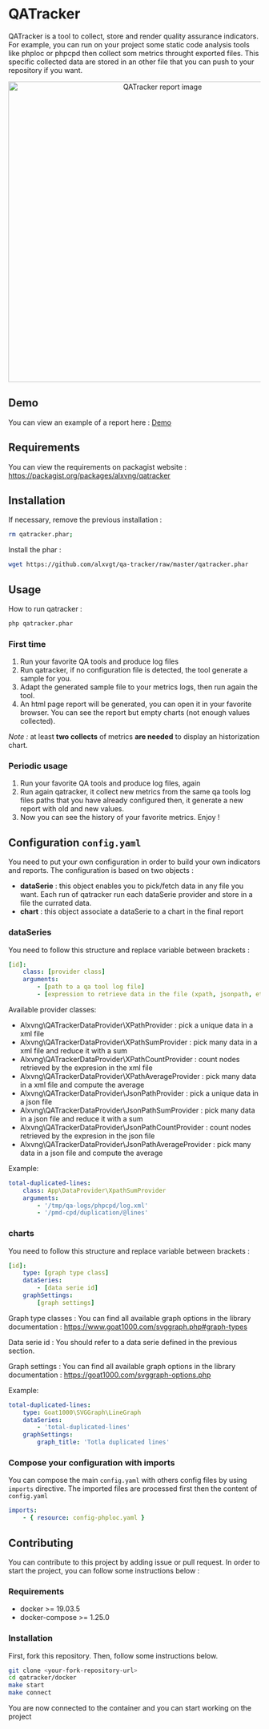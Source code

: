 # QATracker
QATracker is a tool to collect, store and render quality assurance indicators.  
For example, you can run on your project some static code analysis tools like phploc or phpcpd then collect som metrics
throught exported files. This specific collected data are stored in an other file that you can push to your repository if you want.

<div align="center">
    <img alt="QATracker report image" src="https://alxvgt.github.io/qatracker/images/qatracker.jpg" width="600" />
</div>

## Demo
You can view an example of a report here : [Demo](https://alxvgt.github.io/qatracker/)

## Requirements
You can view the requirements on packagist website : https://packagist.org/packages/alxvng/qatracker

## Installation
If necessary, remove the previous installation :

```bash
rm qatracker.phar;
```

Install the phar :
```bash
wget https://github.com/alxvgt/qa-tracker/raw/master/qatracker.phar
```

## Usage

How to run qatracker : 
```bash
php qatracker.phar
```

### First time
1. Run your favorite QA tools and produce log files
1. Run qatracker, if no configuration file is detected, the tool generate a sample for you.
1. Adapt the generated sample file to your metrics logs, then run again the tool.
1. An html page report will be generated, you can open it in your favorite browser. You can see the report but empty charts (not enough values collected).

_Note :_ at least **two collects** of metrics **are needed** to display an historization chart.

### Periodic usage
1. Run your favorite QA tools and produce log files, again
1. Run again qatracker, it collect new metrics from the same qa tools log files paths that you have already configured then, it generate a new report with old and new values.
1. Now you can see the history of your favorite metrics. Enjoy !

## Configuration `config.yaml`

You need to put your own configuration in order to build your own indicators and reports.
The configuration is based on two objects :
 - **dataSerie** : this object enables you to pick/fetch data in any file you want. Each run of qatracker run each dataSerie provider and store in a file the currated data.
 - **chart** : this object associate a dataSerie to a chart in the final report

### dataSeries

You need to follow this structure and replace variable between brackets :

```yaml
[id]:
    class: [provider class]
    arguments:
        - [path to a qa tool log file]
        - [expression to retrieve data in the file (xpath, jsonpath, etc.)]
```

Available provider classes:
- Alxvng\QATrackerDataProvider\XPathProvider : pick a unique data in a xml file 
- Alxvng\QATrackerDataProvider\XPathSumProvider : pick many data in a xml file and reduce it with a sum
- Alxvng\QATrackerDataProvider\XPathCountProvider : count nodes retrieved by the expresion in the xml file
- Alxvng\QATrackerDataProvider\XPathAverageProvider : pick many data in a xml file and compute the average
- Alxvng\QATrackerDataProvider\JsonPathProvider : pick a unique data in a json file
- Alxvng\QATrackerDataProvider\JsonPathSumProvider : pick many data in a json file and reduce it with a sum
- Alxvng\QATrackerDataProvider\JsonPathCountProvider : count nodes retrieved by the expresion in the json file
- Alxvng\QATrackerDataProvider\JsonPathAverageProvider : pick many data in a json file and compute the average

Example: 
```yaml
total-duplicated-lines:
    class: App\DataProvider\XpathSumProvider
    arguments:
        - '/tmp/qa-logs/phpcpd/log.xml'
        - '/pmd-cpd/duplication/@lines'
```

### charts

You need to follow this structure and replace variable between brackets :

```yaml
[id]:
    type: [graph type class]
    dataSeries:
        - [data serie id]
    graphSettings:
        [graph settings]
```

Graph type classes :
You can find all available graph options in the library documentation : https://www.goat1000.com/svggraph.php#graph-types

Data serie id :
You should refer to a data serie defined in the previous section.

Graph settings :
You can find all available graph options in the library documentation : https://goat1000.com/svggraph-options.php

Example:
```yaml
total-duplicated-lines:
    type: Goat1000\SVGGraph\LineGraph
    dataSeries:
        - 'total-duplicated-lines'
    graphSettings:
        graph_title: 'Totla duplicated lines'
```

### Compose your configuration with imports

You can compose the main `config.yaml` with others config files by using `imports` directive.
The imported files are processed first then the content of `config.yaml` 

```yaml
imports:
    - { resource: config-phploc.yaml }
```  

## Contributing
You can contribute to this project by adding issue or pull request.
In order to start the project, you can follow some instructions below :

### Requirements
* docker >= 19.03.5
* docker-compose >= 1.25.0

### Installation

First, fork this repository.
Then, follow some instructions below.

```bash
git clone <your-fork-repository-url>
cd qatracker/docker
make start
make connect
```
You are now connected to the container and you can start working on the project

